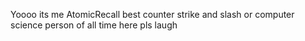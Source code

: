 Yoooo
its me
AtomicRecall
best counter strike and slash or computer science person of all time here
pls laugh 

<!---
AtomicRecall/AtomicRecall is a ✨ special ✨ repository because its `README.md` (this file) appears on your GitHub profile.
You can click the Preview link to take a look at your changes.
--->

